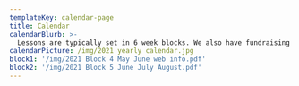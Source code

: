 ```yaml
---
templateKey: calendar-page
title: Calendar
calendarBlurb: >-
  Lessons are typically set in 6 week blocks. We also have fundraising events and summer camps with floating dates in June and July.
calendarPicture: /img/2021 yearly calendar.jpg
block1: '/img/2021 Block 4 May June web info.pdf'
block2: '/img/2021 Block 5 June July August.pdf'
---
```

